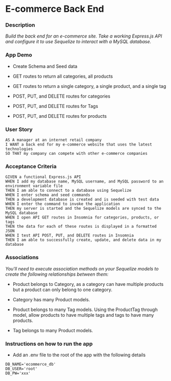 # E-commerce Back End

### Description

*Build the back end for an e-commerce site. Take a working Express.js API and configure it to use Sequelize to interact with a MySQL database.*


### App Demo

- Create Schema and Seed data

- GET routes to return all categories, all products

- GET routes to return a single category, a single product, and a single tag

- POST, PUT, and DELETE routes for categories

- POST, PUT, and DELETE routes for Tags

- POST, PUT, and DELETE routes for products


### User Story

```text
AS A manager at an internet retail company
I WANT a back end for my e-commerce website that uses the latest technologies
SO THAT my company can compete with other e-commerce companies
```

### Acceptance Criteria

```text
GIVEN a functional Express.js API
WHEN I add my database name, MySQL username, and MySQL password to an environment variable file
THEN I am able to connect to a database using Sequelize
WHEN I enter schema and seed commands
THEN a development database is created and is seeded with test data
WHEN I enter the command to invoke the application
THEN my server is started and the Sequelize models are synced to the MySQL database
WHEN I open API GET routes in Insomnia for categories, products, or tags
THEN the data for each of these routes is displayed in a formatted JSON
WHEN I test API POST, PUT, and DELETE routes in Insomnia
THEN I am able to successfully create, update, and delete data in my database
```

### Associations

*You'll need to execute association methods on your Sequelize models to create the following relationships between them:*

- Product belongs to Category, as a category can have multiple products but a product can only belong to one category.

- Category has many Product models.

- Product belongs to many Tag models. Using the ProductTag through model, allow products to have multiple tags and tags to have many products.

- Tag belongs to many Product models.

### Instructions on how to run the app

- Add an .env file to the root of the app with the following details

```text
DB_NAME='ecommerce_db'
DB_USER='root'
DB_PW='xxx'
```
